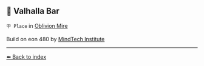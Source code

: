 ## 🥡 Valhalla Bar

`🪧 Place` in [Oblivion Mire](../refs/oblivion_mire.md)

Build on eon 480 by [MindTech Institute](../refs/mindtech_institute.md)


----------
[⬅️ Back to index](../refs/index.md)